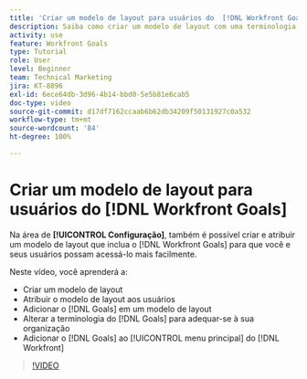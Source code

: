 ```yaml
---
title: 'Criar um modelo de layout para usuários do  [!DNL Workfront Goals] '
description: Saiba como criar um modelo de layout com uma terminologia do  [!DNL Workfront Goals], assign the layout template to users, and change [!DNL Goals]  adequada à sua organização.
activity: use
feature: Workfront Goals
type: Tutorial
role: User
level: Beginner
team: Technical Marketing
jira: KT-8896
exl-id: 6ece64db-3d96-4b14-bbd0-5e5b81e6cab5
doc-type: video
source-git-commit: d17df7162ccaab6b62db34209f50131927c0a532
workflow-type: tm+mt
source-wordcount: '84'
ht-degree: 100%

---
```


# Criar um modelo de layout para usuários do [!DNL Workfront Goals] 

Na área de **[!UICONTROL Configuração]**, também é possível criar e atribuir um modelo de layout que inclua o [!DNL Workfront Goals] para que você e seus usuários possam acessá-lo mais facilmente.

Neste vídeo, você aprenderá a:

* Criar um modelo de layout
* Atribuir o modelo de layout aos usuários
* Adicionar o [!DNL Goals] em um modelo de layout
* Alterar a terminologia do [!DNL Goals] para adequar-se à sua organização
* Adicionar o [!DNL Goals] ao [!UICONTROL menu principal] do [!DNL Workfront]

>[!VIDEO](https://video.tv.adobe.com/v/335190/?quality=12&learn=on&enablevpops)

<!--
Learn more graphic
-->
